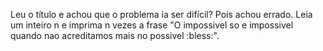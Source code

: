 Leu o título e achou que o problema ia ser difícil? Pois achou errado. Leia um inteiro n e imprima n vezes a frase "O impossivel so e impossivel quando nao acreditamos mais no possivel :bless:".